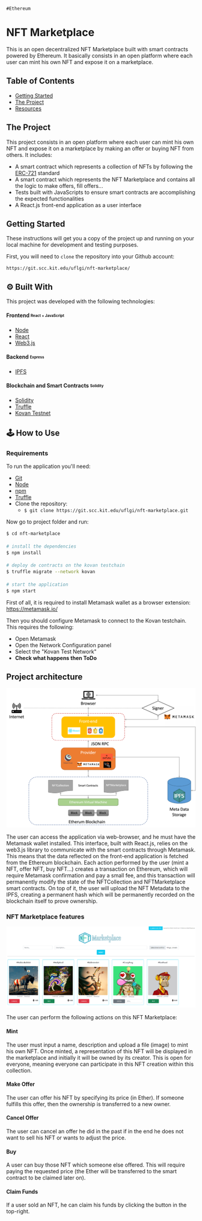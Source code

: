 `#Ethereum`

# NFT Marketplace

This is an open decentralized NFT Marketplace built with smart contracts powered by Ethereum. It basically consists in an open platform where each user can mint his own NFT and expose it on a marketplace.

## Table of Contents

- [Getting Started](#getting-started)
- [The Project](#the-project)
- [Resources](#resources)

## The Project

This project consists in an open platform where each user can mint his own NFT and expose it on a marketplace by making an offer or buying NFT from others. It includes:

- A smart contract which represents a collection of NFTs by following the [ERC-721](https://ethereum.org/en/developers/docs/standards/tokens/erc-721/) standard
- A smart contract which represents the NFT Marketplace and contains all the logic to make offers, fill offers...
- Tests built with JavaScripts to ensure smart contracts are accomplishing the expected functionalities
- A React.js front-end application as a user interface

## Getting Started

These instructions will get you a copy of the project up and running on your local machine for development and testing purposes.

First, you will need to `clone` the repository into your Github account:

```
https://git.scc.kit.edu/uflgi/nft-marketplace/
```
<a id='technologies'/>

## :gear: Built With

This project was developed with the following technologies:

#### **Frontend** <sub><sup>React + JavaScript</sup></sub>
  - [Node](https://nodejs.org/)
  - [React](https://pt-br.reactjs.org/)
  - [Web3.js](https://web3js.readthedocs.io/en/v1.3.4/)

#### **Backend** <sub><sup>Express</sup></sub>
  - [IPFS](https://ipfs.io/)
 
#### **Blockchain and Smart Contracts** <sub><sup>Solidity</sup></sub>
  - [Solidity](https://docs.soliditylang.org/)
  - [Truffle](https://www.trufflesuite.com/)
  - [Kovan Testnet](https://kovan-testnet.github.io/website/)


<a id='how-to-use'/>

## :joystick: How to Use

### Requirements

To run the application you'll need:
* [Git](https://git-scm.com)
* [Node](https://nodejs.org/)
* [npm](https://www.npmjs.com/)
* [Truffle](https://www.trufflesuite.com/)
* Clone the repository:
  * ```$ git clone https://git.scc.kit.edu/uflgi/nft-marketplace.git ```


Now go to project folder and run:


```bash
$ cd nft-marketplace

# install the dependencies
$ npm install

# deploy de contracts on the kovan testchain
$ truffle migrate --network kovan

# start the application 
$ npm start
```

First of all, it is required to install Metamask wallet as a browser extension: https://metamask.io/

Then you should configure Metamask to connect to the Kovan testchain. This requires the following:
- Open Metamask
- Open the Network Configuration panel
- Select the "Kovan Test Network"
- **Check what happens then ToDo**

## Project architecture
<p align="center">
  <img src="./ressources/Application_Diagram.png" alt="architecture" width="750">
</p>

The user can access the application via web-browser, and he must have the Metamask wallet installed. This interface, built with React.js, relies on the web3.js library to communicate with the smart contracts through Metamask. This means that the data reflected on the front-end application is fetched from the Ethereum blockchain. Each action performed by the user (mint a NFT, offer NFT, buy NFT...) creates a transaction on Ethereum, which will require Metamask confirmation and pay a small fee, and this transaction will permanently modify the state of the NFTCollection and NFTMarketplace smart contracts. On top of it, the user will upload the NFT Metadata to the IPFS, creating a permanent hash which will be permanently recorded on the blockchain itself to prove ownership.

### NFT Marketplace features

<img src="./img/layout.PNG" alt="layout">

The user can perform the following actions on this NFT Marketplace:

#### Mint

The user must input a name, description and upload a file (image) to mint his own NFT. Once minted, a representation of this NFT will be displayed in the marketplace and initially it will be owned by its creator. This is open for everyone, meaning everyone can participate in this NFT creation within this collection. 

#### Make Offer

The user can offer his NFT by specifying its price (in Ether). If someone fulfills this offer, then the ownership is transferred to a new owner. 

#### Cancel Offer

The user can cancel an offer he did in the past if in the end he does not want to sell his NFT or wants to adjust the price.

#### Buy

A user can buy those NFT which someone else offered. This will require paying the requested price (the Ether will be transferred to the smart contract to be claimed later on).

#### Claim Funds

If a user sold an NFT, he can claim his funds by clicking the button in the top-right.

